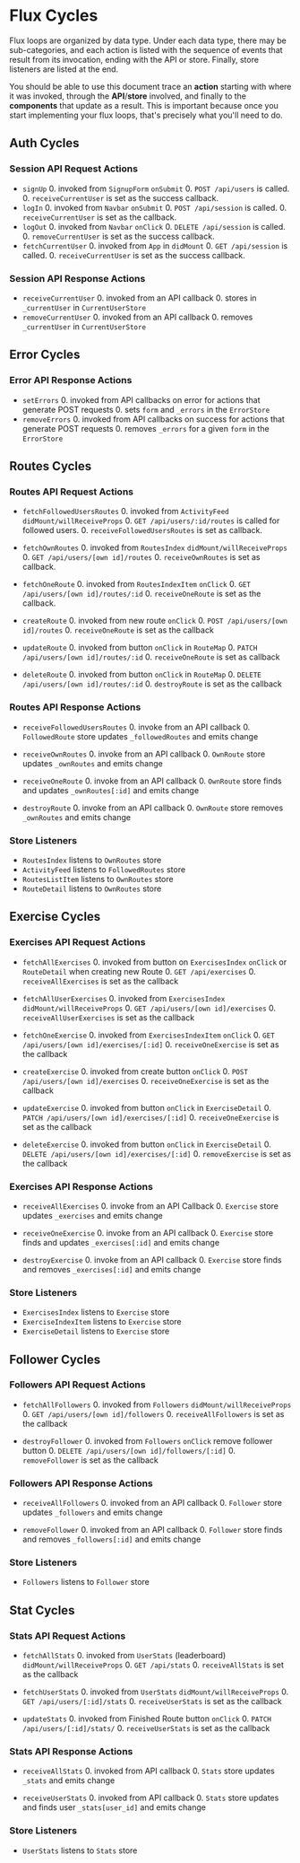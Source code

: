 # Flux Cycles

Flux loops are organized by data type. Under each data type, there may
be sub-categories, and each action is listed with the sequence of events
that result from its invocation, ending with the API or store. Finally,
store listeners are listed at the end.

You should be able to use this document trace an **action** starting
with where it was invoked, through the **API**/**store** involved, and
finally to the **components** that update as a result. This is important
because once you start implementing your flux loops, that's precisely
what you'll need to do.

## Auth Cycles

### Session API Request Actions

* `signUp`
  0. invoked from `SignupForm` `onSubmit`
  0. `POST /api/users` is called.
  0. `receiveCurrentUser` is set as the success callback.
* `logIn`
  0. invoked from `Navbar` `onSubmit`
  0. `POST /api/session` is called.
  0. `receiveCurrentUser` is set as the callback.
* `logOut`
  0. invoked from `Navbar` `onClick`
  0. `DELETE /api/session` is called.
  0. `removeCurrentUser` is set as the success callback.
* `fetchCurrentUser`
  0. invoked from `App` in `didMount`
  0. `GET /api/session` is called.
  0. `receiveCurrentUser` is set as the success callback.

### Session API Response Actions

* `receiveCurrentUser`
  0. invoked from an API callback
  0. stores in `_currentUser` in `CurrentUserStore`
* `removeCurrentUser`
  0. invoked from an API callback
  0. removes `_currentUser` in `CurrentUserStore`

## Error Cycles

### Error API Response Actions
* `setErrors`
  0. invoked from API callbacks on error for actions that generate POST requests
  0. sets `form` and `_errors` in the `ErrorStore`
* `removeErrors`
  0. invoked from API callbacks on success for actions that generate POST requests
  0. removes `_errors` for a given `form` in the `ErrorStore`

## Routes Cycles

### Routes API Request Actions

* `fetchFollowedUsersRoutes`
  0. invoked from `ActivityFeed` `didMount/willReceiveProps`
  0. `GET /api/users/:id/routes` is called for followed users.
  0. `receiveFollowedUsersRoutes` is set as callback.

* `fetchOwnRoutes`
  0. invoked from `RoutesIndex` `didMount/willReceiveProps`
  0. `GET /api/users/[own id]/routes`
  0. `receiveOwnRoutes` is set as callback.

* `fetchOneRoute`
  0. invoked from `RoutesIndexItem` `onClick`
  0. `GET /api/users/[own id]/routes/:id`
  0. `receiveOneRoute` is set as the callback.

* `createRoute`
  0. invoked from new route `onClick`
  0. `POST /api/users/[own id]/routes`
  0. `receiveOneRoute` is set as the callback

* `updateRoute`
  0. invoked from button `onClick` in `RouteMap`
  0. `PATCH /api/users/[own id]/routes/:id`
  0. `receiveOneRoute` is set as callback

* `deleteRoute`
  0. invoked from button `onClick` in `RouteMap`
  0. `DELETE /api/users/[own id]/routes/:id`
  0. `destroyRoute` is set as the callback

### Routes API Response Actions

* `receiveFollowedUsersRoutes`
  0. invoke from an API callback
  0. `FollowedRoute` store updates `_followedRoutes` and emits change

* `receiveOwnRoutes`
  0. invoke from an API callback
  0. `OwnRoute` store  updates `_ownRoutes` and emits change

* `receiveOneRoute`
  0. invoke from an API callback
  0. `OwnRoute` store finds and updates `_ownRoutes[:id]` and emits change

* `destroyRoute`
  0. invoke from an API callback
  0. `OwnRoute` store removes `_ownRoutes` and emits change

### Store Listeners

* `RoutesIndex` listens to `OwnRoutes` store
* `ActivityFeed` listens to `FollowedRoutes` store
* `RoutesListItem` listens to `OwnRoutes` store
* `RouteDetail` listens to `OwnRoutes` store


## Exercise Cycles

### Exercises API Request Actions

* `fetchAllExercises`
  0. invoked from button on `ExercisesIndex` `onClick` or `RouteDetail` when creating new Route
  0. `GET /api/exercises`
  0. `receiveAllExercises` is set as the callback

* `fetchAllUserExercises`
  0. invoked from `ExercisesIndex` `didMount/willReceiveProps`
  0. `GET /api/users/[own id]/exercises`
  0. `receiveAllUserExercises` is set as the callback

* `fetchOneExercise`
  0. invoked from `ExercisesIndexItem` `onClick`
  0. `GET /api/users/[own id]/exercises/[:id]`
  0. `receiveOneExercise` is set as the callback

* `createExercise`
  0. invoked from create button `onClick`
  0. `POST /api/users/[own id]/exercises`
  0. `receiveOneExercise` is set as the callback

* `updateExercise`
  0. invoked from button `onClick` in `ExerciseDetail`
  0. `PATCH /api/users/[own id]/exercises/[:id]`
  0. `receiveOneExercise` is set as the callback

* `deleteExercise`
  0. invoked from button `onClick` in `ExerciseDetail`
  0. `DELETE /api/users/[own id]/exercises/[:id]`
  0. `removeExercise` is set as the callback

### Exercises API Response Actions

* `receiveAllExercises`
  0. invoke from an API Callback
  0. `Exercise` store updates `_exercises` and emits change

* `receiveOneExercise`
  0. invoke from an API callback
  0. `Exercise` store finds and updates `_exercises[:id]` and emits change

* `destroyExercise`
  0. invoke from an API callback
  0. `Exercise` store finds and removes `_exercises[:id]` and emits change

### Store Listeners

* `ExercisesIndex` listens to `Exercise` store
* `ExerciseIndexItem` listens to `Exercise` store
* `ExerciseDetail` listens to `Exercise` store

## Follower Cycles

### Followers API Request Actions

* `fetchAllFollowers`
  0. invoked from `Followers` `didMount/willReceiveProps`
  0. `GET /api/users/[own id]/followers`
  0. `receiveAllFollowers` is set as the callback

* `destroyFollower`
  0. invoked from `Followers` `onClick` remove follower button
  0. `DELETE /api/users/[own id]/followers/[:id]`
  0. `removeFollower` is set as the callback

### Followers API Response Actions

* `receiveAllFollowers`
  0. invoked from an API callback
  0. `Follower` store updates `_followers` and emits change

* `removeFollower`
  0. invoked from an API callback
  0. `Follower` store finds and removes `_followers[:id]` and emits change

### Store Listeners  

* `Followers` listens to `Follower` store

## Stat Cycles

### Stats API Request Actions

* `fetchAllStats`
  0. invoked from `UserStats` (leaderboard) `didMount/willReceiveProps`
  0. `GET /api/stats`
  0. `receiveAllStats` is set as the callback

* `fetchUserStats`
  0. invoked from `UserStats` `didMount/willReceiveProps`
  0. `GET /api/users/[:id]/stats`
  0. `receiveUserStats` is set as the callback

* `updateStats`
  0. invoked from Finished Route button `onClick`
  0. `PATCH /api/users/[:id]/stats/`
  0. `receiveUserStats` is set as the callback

### Stats API Response Actions

* `receiveAllStats`
  0. invoked from API callback
  0. `Stats` store updates `_stats` and emits change

* `receiveUserStats`
  0. invoked from API callback
  0. `Stats` store updates and finds user `_stats[user_id]` and emits change

### Store Listeners
* `UserStats` listens to `Stats` store
